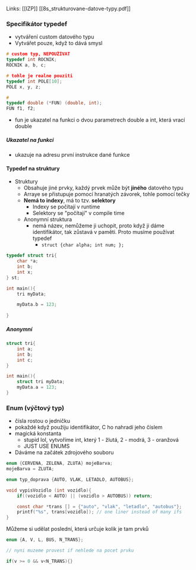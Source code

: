 Links: [[IZP]]
[[8s_strukturovane-datove-typy.pdf]]

### Specifikátor typedef
- vytváření custom datového typu
- Vytvářet pouze, když to dává smysl
```c
# custom typ, NEPOUŽÍVAT
typedef int ROCNIK;
ROCNIK a, b, c;

# tohle je realne pouziti
typedef int POLE[10];
POLE x, y, z;

```


```c
# 
typedef double (*FUN) (double, int);
FUN f1, f2;
```
- fun je ukazatel na funkci o dvou parametrech double a int, která vrací double
##### Ukazatel na funkci
- ukazuje na adresu první instrukce dané funkce

#### Typedef na struktury
- Struktury
	- Obsahuje jiné prvky, každý prvek může být **jiného** datového typu
	- Arraye se přistupuje pomocí hranatých závorek, tohle pomocí tečky
	- **Nemá to indexy**, má to tzv. **selektory**
		- Indexy se počítají v runtime
		- Selektory se "počítají" v compile time
	- Anonymní struktura
		- nemá název, nemůžeme ji uchopit, proto když ji dáme identifikátor, tak zůstavá v paměti. Proto musíme používat typedef
			- `struct {char alpha; int num; };`

```c
typedef struct tri{
	char *a;
	int b;
	int x;
} st;

int main(){
	tri myData;

	myData.b = 123;
		
}
```

##### Anonymní
```c
struct tri{
	int a;
	int b;
	int c;
}

int main(){
	struct tri myData;
	myData.a = 123;
}
```

### Enum (výčtový typ)
- čísla rostou o jedničku
- pokaždé když použiju identifikátor, C ho nahradí jeho číslem
- magická konstanta
	- stupid lol, vytvoříme int, který 1 - žlutá, 2 - modrá, 3 - oranžová
	- JUST USE ENUMS
- Dáváme na začátek zdrojového souboru
	
```c
enum {CERVENA, ZELENA, ZLUTA} mojeBarva;
mojeBarva = ZLUTA;
```

```c
enum typ_doprava {AUTO, VLAK, LETADLO, AUTOBUS};

void vypisVozidlo (int vozidlo){
	if((vozidlo < AUTO) || (vozidlo > AUTOBUS)) return;

	const char *trans [] = {"auto", "vlak", "letadlo", "autobus"};
	printf("%s", trans[vozidlo]); // one liner instead of many ifs
}
```

Můžeme si udělat poslední, která určuje kolik je tam prvků
```c
enum {A, V, L, BUS, N_TRANS};

// nyni muzeme provest if nehlede na pocet prvku

if(v >= 0 && v<N_TRANS){}
```

